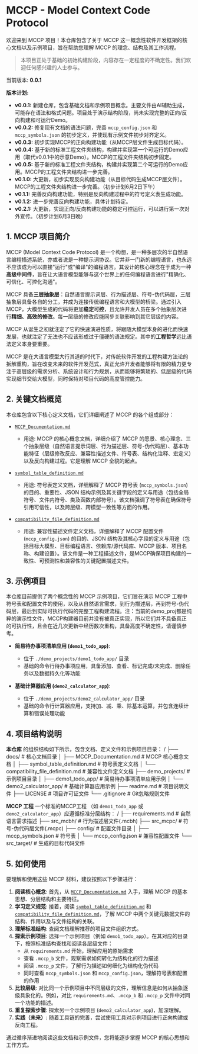 # MCCP - Model Context Code Protocol

欢迎来到 MCCP 项目！本仓库包含了关于 MCCP 这一概念性软件开发框架的核心文档以及示例项目，旨在帮助您理解 MCCP 的理念、结构及其工作流程。

> 本项目正处于基础的初始构建阶段，内容存在一定程度的不确定性。我们欢迎任何感兴趣的人士参与。

当前版本: **0.0.1**

**版本计划:**

*   **v0.0.1:** 新建仓库，包含基础文档和示例项目概念。主要文件由AI辅助生成，可能存在语法和格式问题。项目处于演示结构阶段，尚未实现完整的正向/反向构建和可运行Demo。
*   **v0.0.2:** 修复现有文档的语法问题，完善 `mccp_config.json` 和 `mccp_symbols.json` 的初步定义，并使现有示例文件初步对齐定义。
*   **v0.0.3:** 初步实现MCCP的正向构建功能（从MCCP层文件生成目标代码）。
*   **v0.0.4:** 基于新的标准工程文件夹结构，构建并实现第一个可运行的Demo应用（取代v0.0.1中的示意Demo）。MCCP的工程文件夹结构初步固定。
*   **v0.0.5:** 基于新的标准工程文件夹结构，构建并实现第二个可运行的Demo应用。MCCP的工程文件夹结构进一步完善。
*   **v0.1.0:** 大更新，初步实现反向构建功能（从目标代码生成MCCP层文件）。MCCP的工程文件夹结构进一步完善。（初步计划6月2日下午）
*   **v0.1.1:** 完善反向构建功能，特别是反向构建过程中的符号定义表生成功能。
*   **v0.1.2:** 进一步完善反向构建功能，具体计划待定。
*   **v0.2.1:** 大更新，实现正向/反向构建功能的稳定可控运行，可以进行第一次对外宣传。（初步计划6月3日晚）

## 1. MCCP 项目简介

MCCP (Model Context Code Protocol) 是一个构想，是一种多层次的半自然语言编程描述系统，亦或者说是一种提示词协议。它并非一门新的编程语言，也永远不应该成为可以直接"运行"或"编译"的编程语言。其设计的核心理念在于成为一种**高级中间件**，旨在让大语言模型能够与这个世界上的任何编程语言进行"精确化、可信化、可控化沟通"。

MCCP 具备**三层抽象层**：自然语言提示词层、行为描述层、符号-伪代码层，三层抽象层具备各自的分工，并成为连接传统编程语言和大模型的桥梁。通过引入 MCCP，大模型生成的代码将更加**稳定可控**，且允许开发人员在多个抽象层次进行**精细、高效的修改**。每一层级的修改应能同步关联影响到其它层级的内容。

MCCP 从诞生之初就注定了它的快速演进性质，将跟随大模型本身的进化而快速发展，也就注定了无法也不应该形成过于僵硬的语法规定。其中的**工程哲学**远比语法定义本身要重要。

MCCP 是在大语言模型大行其道的时代下，对传统软件开发的工程构建方法论的拆解重构，旨在改变未来的软件开发范式，真正允许开发者能够将有限的精力更专注于高层级的需求分析、系统设计和行为规划，从而能够将繁琐的、低层级的代码实现细节交给大模型，同时保持对项目代码的高度管控能力。

## 2. 关键文档概览

本仓库包含以下核心定义文档，它们详细阐述了 MCCP 的各个组成部分：

*   [`MCCP_Documentation.md`](./docs/MCCP_Documentation.md)
    *   用途: MCCP 的核心概念文档，详细介绍了 MCCP 的愿景、核心理念、三个抽象层级（自然语言提示词层、行为描述层、符号-伪代码层）、基本功能特征（层级修改反应、兼容性描述文件、符号表、结构化注释、宏定义）以及反向构建过程。它是理解 MCCP 全貌的起点。

*   [`symbol_table_definition.md`](./docs/symbol_table_definition.md)
    *   用途: 符号表定义文档，详细解释了 MCCP 符号表 (`mccp_symbols.json`) 的目的、重要性、JSON 结构示例及其关键字段的定义与用途（包括全局符号、文件内符号、类及函数内部符号）。该文档强调了符号表在确保符号引用可信性，以及跨层级、跨模型一致性等方面的作用。

*   [`compatibility_file_definition.md`](./docs/compatibility_table_definition.md)
    *   用途: 兼容性描述文件定义文档，详细解释了 MCCP 配置文件 (`mccp_config.json`) 的目的、JSON 结构及其核心字段的定义与用途（包括目标大模型、目标编程语言、依赖库/源代码库、MCCP 版本、项目名称、构建设置）。该文件是一种工程描述文件，是MCCP确保项目构建的一致性、可预测性和兼容性的关键配置描述文件。

## 3. 示例项目

本仓库目前提供了两个概念性的 MCCP 示例项目，它们旨在演示 MCCP 工程中符号表和配置文件的使用，以及从自然语言需求，到行为描述层，再到符号-伪代码层，最后到实际可执行代码的完整工程构建流程。注：当前的demo_proj都是纯粹的演示性文件，MCCP构建器目前并没有被真正实现，所以它们并不具备真正的可执行性，且会在近几次更新中经历数次重构，具备高度不确定性，请谨慎参考。

*   **简易待办事项清单应用 (`demo1_todo_app`)**:
    *   位于 `./demo_projects/demo1_todo_app/` 目录
    *   基础的命令行待办事项应用，具备添加、查看、标记完成/未完成、删除任务以及数据持久化等功能
    
*   **基础计算器应用 (`demo2_calculator_app`)**:
    *   位于 `./demo_projects/demo2_calculator_app/` 目录
    *   基础的命令行计算器应用，支持加、减、乘、除基本运算，并包含连续计算和错误处理功能

## 4. 项目结构说明

**本仓库** 的组织结构如下所示，包含文档、定义文件和示例项目目录：
/
├── docs/                          # 核心文档目录
│   ├── MCCP_Documentation.md      # MCCP 核心概念文档
│   ├── symbol_table_definition.md # 符号表定义文档
│   └── compatibility_file_definition.md  # 兼容性文件定义文档
├── demo_projects/                 # 示例项目目录
│   ├── demo1_todo_app/            # 简易待办事项清单应用示例
│   └── demo2_calculator_app/      # 基础计算器应用示例
├── readme.md                      # 项目说明文件
├── LICENSE                        # 项目许可证文件
└── .gitignore                     # Git忽略规则文件

**MCCP 工程** 一个标准的MCCP工程 （如 `demo1_todo_app` 或 `demo2_calculator_app`）应遵循标准分层结构：
/
├── requirements.md                # 自然语言需求描述
├── src_mcbh/                      # 行为描述层文件(.mcbh)
├── src_mcpc/                      # 符号-伪代码层文件(.mcpc)
├── config/                        # 配置文件目录
│   ├── mccp_symbols.json          # 符号表
│   └── mccp_config.json           # 兼容性配置文件
└── src_target/                    # 生成的目标代码文件

## 5. 如何使用

要理解和使用这些 MCCP 材料，建议按照以下步骤进行：

1.  **阅读核心概念**: 首先，从 [`MCCP_Documentation.md`](./docs/MCCP_Documentation.md) 入手，理解 MCCP 的基本思想、分层结构和主要特征。
2.  **学习定义规范**: 接着，阅读 [`symbol_table_definition.md`](./docs/symbol_table_definition.md) 和 [`compatibility_file_definition.md`](./docs/compatibility_table_definition.md)，了解 MCCP 中两个关键元数据文件的结构、作用以及与文件结构的关联。
3.  **理解标准结构**: 查阅文档理解推荐的项目文件组织方式。
4.  **探索示例项目**: 选择一个示例项目（例如 `demo1_todo_app`）。在其对应的目录下，按照标准结构查找和阅读各层级文件：
    *   从 `requirements.md` 开始，理解应用的原始需求
    *   查看 `.mccp_b` 文件，观察需求如何转化为结构化的行为描述
    *   阅读 `.mccp_p` 文件，了解行为描述如何细化为结构化伪代码
    *   同时查看 `mccp_symbols.json` 和 `mccp_config.json`，理解符号表和配置的作用
5.  **比较层级**: 对比同一个示例项目中不同层级的文件，理解信息是如何从抽象逐级具象化的。例如，对比 `requirements.md`、`.mccp_b` 和 `.mccp_p` 文件中对同一个功能的描述。
6.  **重复探索步骤**: 探索另一个示例项目 (`demo2_calculator_app`)，加深理解。
7.  **实践（未来）**: 随着工具链的完善，尝试使用工具对示例项目进行正向构建或反向工程。

通过循序渐进地阅读这些文档和示例文件，您将能逐步掌握 MCCP 的核心思想和工作方式。